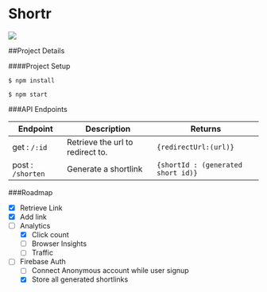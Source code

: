 # Shortr

![](https://shortr.dsen.tech/img/logo.afafeb6b.svg)

##Project Details

####Project Setup

`$ npm install `

`$ npm start `

###API Endpoints

| Endpoint          | Description                      | Returns                            |
| ----------------- | -------------------------------- | ---------------------------------- |
| get : `/:id`      | Retrieve the url to redirect to. | `{redirectUrl:(url)}`              |
| post : `/shorten` | Generate a shortlink             | `{shortId : (generated short id)}` |

###Roadmap

- [x] Retrieve Link
- [x] Add link
- [ ] Analytics
  - [x] Click count
  - [ ] Browser Insights
  - [ ] Traffic
- [ ] Firebase Auth
  - [ ] Connect Anonymous account while user signup
  - [x] Store all generated shortlinks
